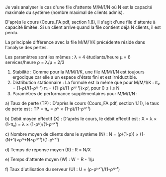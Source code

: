 Je vais analyser le cas d'une file d'attente M/M/1/N où N est la capacité maximale du système (nombre maximal de clients admis).

D'après le cours (Cours_FA.pdf, section 1.8), il s'agit d'une file d'attente à capacité limitée. Si un client arrive quand la file contient déjà N clients, il est perdu.

La principale différence avec la file M/M/1/K précédente réside dans l'analyse des pertes.

Les paramètres sont les mêmes : λ = 4 étudiants/heure μ = 6 services/heure ρ = λ/μ = 2/3

1. Stabilité : Comme pour la M/M/1/K, une file M/M/1/N est toujours ergodique car elle a un espace d'états fini et est irréductible.
2. Distribution stationnaire : La formule est la même que pour M/M/1/K : π₀ = (1-ρ)/(1-ρᴺ⁺¹) πᵢ = ((1-ρ)/(1-ρᴺ⁺¹))×ρⁱ, pour 0 ≤ i ≤ N
3. Paramètres de performance supplémentaires pour M/M/1/N :

a) Taux de perte (TP) : D'après le cours (Cours_FA.pdf, section 1.11), le taux de perte est : TP = πₙ = ρᴺ × (1-ρ)/(1-ρᴺ⁺¹)

b) Débit moyen effectif (X) : D'après le cours, le débit effectif est : X = λ × (1-πₙ) = λ × (1-ρᴺ)/(1-ρᴺ⁺¹)

c) Nombre moyen de clients dans le système (N) : N = (ρ/(1-ρ)) × (1-(N+1)×ρᴺ+N×ρᴺ⁺¹)/(1-ρᴺ⁺¹)

d) Temps de réponse moyen (R) : R = N/X

e) Temps d'attente moyen (W) : W = R - 1/μ

f) Taux d'utilisation du serveur (U) : U = (ρ-ρᴺ⁺¹)/(1-ρᴺ⁺¹)